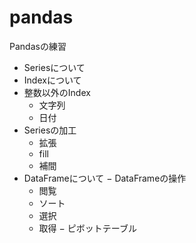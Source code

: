 pandas
=========

Pandasの練習

- Seriesについて
- Indexについて
- 整数以外のIndex
    - 文字列
    - 日付
- Seriesの加工
    - 拡張
    - fill
    - 補間
- DataFrameについて
− DataFrameの操作
    - 閲覧
    - ソート
    - 選択
    - 取得
− ピボットテーブル

